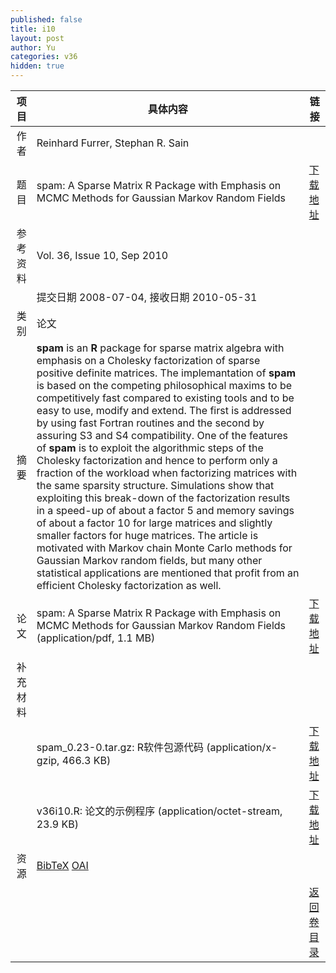 ```yaml
---
published: false
title: i10
layout: post
author: Yu
categories: v36
hidden: true
---
```


| 项目 | 具体内容 | 链接 |
|---:|---|---|
| 作者 | Reinhard Furrer, Stephan R. Sain| |
| 题目 |spam: A Sparse Matrix R Package with Emphasis on MCMC Methods for Gaussian Markov Random Fields | [下载地址](http://www.jstatsoft.org/v36/i10/paper) |
| 参考资料 |Vol. 36, Issue 10, Sep 2010 | |
| | 提交日期 2008-07-04, 接收日期 2010-05-31| | 
| 类别 | 论文| |
| 摘要 | <b>spam</b> is an <b>R</b> package for sparse matrix algebra with emphasis on a Cholesky factorization of sparse positive definite matrices. The implemantation of <b>spam</b> is based on the competing philosophical maxims to be competitively fast compared to existing tools and to be easy to use, modify and extend. The first is addressed by using fast Fortran routines and the second by assuring S3 and S4 compatibility.  One of the features of <b>spam</b> is to exploit the algorithmic steps of the Cholesky factorization and hence to perform only a fraction of the workload when factorizing matrices with the same sparsity structure.  Simulations show that exploiting this break-down of the factorization results in a speed-up of about a factor 5 and memory savings of about a factor 10 for large matrices and slightly smaller factors for huge matrices.  The article is motivated with Markov chain Monte Carlo methods for Gaussian Markov random fields, but many other statistical applications are mentioned that profit from an efficient Cholesky factorization as well.| |
| 论文 | spam: A Sparse Matrix R Package with Emphasis on MCMC Methods for Gaussian Markov Random Fields  (application/pdf, 1.1 MB)| [下载地址](http://www.jstatsoft.org/v36/i10/paper) |
| 补充材料 | | |
| |spam_0.23-0.tar.gz: R软件包源代码  (application/x-gzip, 466.3 KB)|  [下载地址](http://www.jstatsoft.org/v36/i10/supp/1) |
| |v36i10.R: 论文的示例程序  (application/octet-stream, 23.9 KB)|  [下载地址](http://www.jstatsoft.org/v36/i10/supp/2) |
| 资源 | [BibTeX](http://www.jstatsoft.org/v36/i10/bibtex) [OAI](http://www.jstatsoft.org/oai?verb=GetRecord&identifier=oai.jstatsoft/v36/i10&prefix=oai_dc)| |
| |  | [返回卷目录]({{site.baseurl}}/volume/v36.html) |
